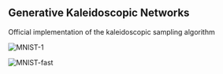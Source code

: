 ## Generative Kaleidoscopic Networks
Official implementation of the kaleidoscopic sampling algorithm 

![MNIST-1](https://github.com/Harshs27/generative-kaleidoscopic-networks/blob/main/mnist_1_MLP_H500_L10_run300.gif)

![MNIST-fast](https://github.com/Harshs27/generative-kaleidoscopic-networks/blob/main/mnist_1_fast2_MLP_H500_L10_run300.gif)
